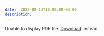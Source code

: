 ```yaml
---
date:  2022-08-14T10:00:00-03:00
description: 
---
```


<object data="/kidical-mass/img/2024-Ride-Season-Stats.pdf" type="application/pdf" width="100%" height="500px">
  <p>Unable to display PDF file. <a href="/kidical-mass/img/2024-Ride-Season-Stats.pdf">Download</a> instead.</p>
</object>

